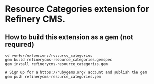 # Resource Categories extension for Refinery CMS.

## How to build this extension as a gem (not required)

    cd vendor/extensions/resource_categories
    gem build refinerycms-resource_categories.gemspec
    gem install refinerycms-resource_categories.gem

    # Sign up for a https://rubygems.org/ account and publish the gem
    gem push refinerycms-resource_categories.gem
